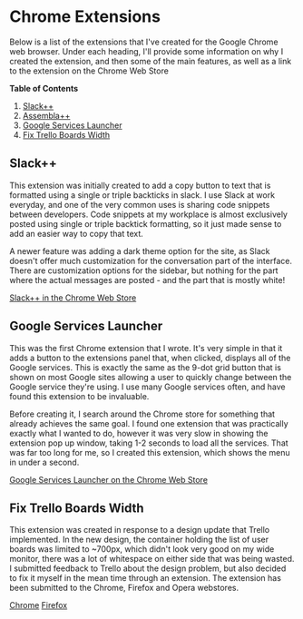 # Chrome Extensions

Below is a list of the extensions that I've created for the Google Chrome web browser. Under each heading, I'll provide
some information on why I created the extension, and then some of the main features, as well as a link to the
extension on the Chrome Web Store

**Table of Contents**
1. [Slack++](https://github.com/lukedenton/portfolio/tree/master/chrome_extensions#slack)
2. [Assembla++](https://github.com/lukedenton/portfolio/tree/master/chrome_extensions#assembla)
3. [Google Services Launcher](https://github.com/lukedenton/portfolio/tree/master/chrome_extensions#google-services-launcher)
4. [Fix Trello Boards Width](https://github.com/lukedenton/portfolio/tree/master/chrome_extensions#fix-trello-boards-width)

## Slack++
This extension was initially created to add a copy button to text that is formatted using a single or triple
backticks in slack. I use Slack at work everyday, and one of the very common uses is sharing code
snippets between developers. Code snippets at my workplace is almost exclusively posted using single
or triple backtick formatting, so it just made sense to add an easier way to copy that text.
  
A newer feature was adding a dark theme option for the site, as Slack doesn't offer much customization
for the conversation part of the interface. There are customization options for the sidebar, but
nothing for the part where the actual messages are posted - and the part that is mostly white!

[Slack++ in the Chrome Web Store](https://chrome.google.com/webstore/detail/slack%20%20/afmljfkhgiljmbopodcjdnkgmdmnhbpk)

## Google Services Launcher
This was the first Chrome extension that I wrote. It's very simple in that it adds a button to the extensions panel that,
when clicked, displays all of the Google services. This is exactly the same as the 9-dot grid button that is shown
on most Google sites allowing a user to quickly change between the Google service they're using. I use many Google
services often, and have found this extension to be invaluable.

Before creating it, I search around the Chrome store for something that already achieves the same goal. I found one
extension that was practically exactly what I wanted to do, however it was very slow in showing the extension pop
up window, taking 1-2 seconds to load all the services. That was far too long for me, so I created this extension,
which shows the menu in under a second.
 
[Google Services Launcher on the Chrome Web Store](https://chrome.google.com/webstore/detail/google-services-launcher/pgmbbgdogjfgbnlcnfeoelfanbgaehma)

## Fix Trello Boards Width
This extension was created in response to a design update that Trello implemented. In the new design, the container holding the list of user boards was limited to ~700px, which didn't look very good on my wide monitor, there was a lot of whitespace on either side that was being wasted. I submitted feedback to Trello about the design problem, but also decided to fix it myself in the mean time through an extension. The extension has been submitted to the Chrome, Firefox and Opera webstores.

[Chrome](https://chrome.google.com/webstore/detail/fix-trello-boards-width/ogdhdcfaleaijhiknnhphgnhofmpedpi)
[Firefox](https://addons.mozilla.org/en-US/firefox/addon/fix-trello-boards-width/)

